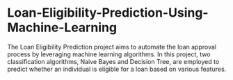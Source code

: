 # Loan-Eligibility-Prediction-Using-Machine-Learning
The Loan Eligibility Prediction project aims to automate the loan approval process by leveraging machine learning algorithms. In this project, two classification algorithms, Naive Bayes and Decision Tree, are employed to predict whether an individual is eligible for a loan based on various features.
